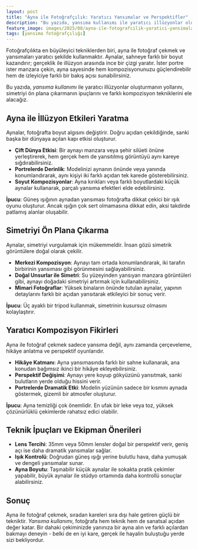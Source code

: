 ```yaml
---
layout: post
title: "Ayna ile Fotoğrafçılık: Yaratıcı Yansımalar ve Perspektifler"
description: "Bu yazıda, yansıma kullanımı ile yaratıcı illüzyonlar oluşturmanın yollarını, simetriyi ön plana çıkarmanın ipuçlarını ve farklı kompozisyon tekniklerini ele alacağız."
feature_image: images/2025/08/ayna-ile-fotografcilik-yaratici-yansimalar-ve-perspektifler.jpg
tags: [yansıma fotoğrafçılığı]
---
```


Fotoğrafçılıkta en büyüleyici tekniklerden biri, ayna ile fotoğraf çekmek ve yansımaları yaratıcı şekilde kullanmaktır. Aynalar, sahneye farklı bir boyut kazandırır; gerçeklik ile illüzyon arasında ince bir çizgi yaratır. İster portre ister manzara çekin, ayna sayesinde hem kompozisyonunuzu güçlendirebilir hem de izleyiciye farklı bir bakış açısı sunabilirsiniz.

<!--more-->

Bu yazıda, *yansıma kullanımı* ile yaratıcı illüzyonlar oluşturmanın yollarını, simetriyi ön plana çıkarmanın ipuçlarını ve farklı kompozisyon tekniklerini ele alacağız.

## Ayna ile İllüzyon Etkileri Yaratma

Aynalar, fotoğrafta boyut algısını değiştirir. Doğru açıdan çekildiğinde, sanki başka bir dünyaya açılan kapı etkisi oluşturur.

- **Çift Dünya Etkisi**: Bir aynayı manzara veya şehir silüeti önüne yerleştirerek, hem gerçek hem de yansıtılmış görüntüyü aynı kareye sığdırabilirsiniz.
- **Portrelerde Derinlik**: Modelinizi aynanın önünde veya yanında konumlandırarak, aynı kişiyi iki farklı açıdan tek karede gösterebilirsiniz.
- **Soyut Kompozisyonlar**: Ayna kırıkları veya farklı boyutlardaki küçük aynalar kullanarak, parçalı yansıma efektleri elde edebilirsiniz.

**İpucu**: Güneş ışığının aynadan yansıması fotoğrafta dikkat çekici bir ışık oyunu oluşturur. Ancak ışığın çok sert olmamasına dikkat edin, aksi takdirde patlamış alanlar oluşabilir.

## Simetriyi Ön Plana Çıkarma

Aynalar, simetriyi vurgulamak için mükemmeldir. İnsan gözü simetrik görüntülere doğal olarak çekilir.

- **Merkezi Kompozisyon**: Aynayı tam ortada konumlandırarak, iki tarafın birbirinin yansıması gibi görünmesini sağlayabilirsiniz.
- **Doğal Unsurlar ile Simetri**: Su yüzeyinden yansıyan manzara görüntüleri gibi, aynayı doğadaki simetriyi artırmak için kullanabilirsiniz.
- **Mimari Fotoğraflar**: Yüksek binaların önünde tutulan aynalar, yapının detaylarını farklı bir açıdan yansıtarak etkileyici bir sonuç verir.

**İpucu**: Üç ayaklı bir tripod kullanmak, simetrinin kusursuz olmasını kolaylaştırır.

## Yaratıcı Kompozisyon Fikirleri

Ayna ile fotoğraf çekmek sadece yansıma değil, aynı zamanda çerçeveleme, hikâye anlatma ve perspektif oyunlarıdır.

- **Hikâye Katmanı**: Ayna yansımasında farklı bir sahne kullanarak, ana konudan bağımsız ikinci bir hikâye ekleyebilirsiniz.
- **Perspektif Değişimi**: Aynayı yere koyup gökyüzünü yansıtmak, sanki bulutların yerde olduğu hissini verir.
- **Portrelerde Dramatik Etki**: Modelin yüzünün sadece bir kısmını aynada göstermek, gizemli bir atmosfer oluşturur.

**İpucu**: Ayna temizliği çok önemlidir. En ufak bir leke veya toz, yüksek çözünürlüklü çekimlerde rahatsız edici olabilir.

## Teknik İpuçları ve Ekipman Önerileri

- **Lens Tercihi**: 35mm veya 50mm lensler doğal bir perspektif verir, geniş açı ise daha dramatik yansımalar sağlar.
- **Işık Kontrolü**: Doğrudan güneş ışığı yerine bulutlu hava, daha yumuşak ve dengeli yansımalar sunar.
- **Ayna Boyutu**: Taşınabilir küçük aynalar ile sokakta pratik çekimler yapabilir, büyük aynalar ile stüdyo ortamında daha kontrollü sonuçlar alabilirsiniz.

## Sonuç

Ayna ile fotoğraf çekmek, sıradan kareleri sıra dışı hale getiren güçlü bir tekniktir. *Yansıma kullanımı*, fotoğrafa hem teknik hem de sanatsal açıdan değer katar. Bir dahaki çekiminizde yanınıza bir ayna alın ve farklı açılardan bakmayı deneyin - belki de en iyi kare, gerçek ile hayalin buluştuğu yerde sizi bekliyordur.